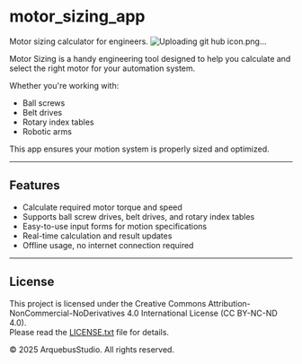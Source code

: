 # motor_sizing_app
Motor sizing calculator for engineers.
![Uploading git hub icon.png…]()



Motor Sizing is a handy engineering tool designed to help you calculate and select the right motor for your automation system.

Whether you're working with:
- Ball screws
- Belt drives
- Rotary index tables
- Robotic arms

This app ensures your motion system is properly sized and optimized.

---

## Features
- Calculate required motor torque and speed
- Supports ball screw drives, belt drives, and rotary index tables
- Easy-to-use input forms for motion specifications
- Real-time calculation and result updates
- Offline usage, no internet connection required

---

## License
This project is licensed under the Creative Commons Attribution-NonCommercial-NoDerivatives 4.0 International License (CC BY-NC-ND 4.0).  
Please read the [LICENSE.txt](LICENSE.txt) file for details.

© 2025 ArquebusStudio. All rights reserved.
